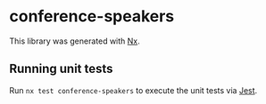 # conference-speakers

This library was generated with [Nx](https://nx.dev).

## Running unit tests

Run `nx test conference-speakers` to execute the unit tests via [Jest](https://jestjs.io).
